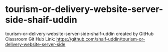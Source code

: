 # tourism-or-delivery-website-server-side-shaif-uddin
tourism-or-delivery-website-server-side-shaif-uddin created by GitHub Classroom
Git Hub Link: https://github.com/shaif-uddin/tourism-or-delivery-website-server-side
